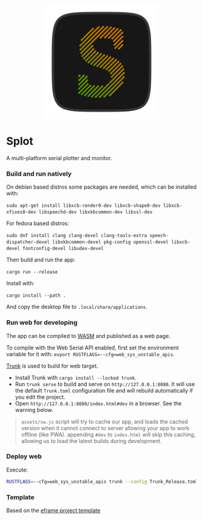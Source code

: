 <div align="center">
<img src="misc/splot_logo.svg" width="300"></img>
</div>

# Splot
A multi-platform serial plotter and monitor.


### Build and run natively

On debian based distros some packages are needed, which can be installed with:

`sudo apt-get install libxcb-render0-dev libxcb-shape0-dev libxcb-xfixes0-dev libspeechd-dev libxkbcommon-dev libssl-dev`

For fedora based distros:

`sudo dnf install clang clang-devel clang-tools-extra speech-dispatcher-devel libxkbcommon-devel pkg-config openssl-devel libxcb-devel fontconfig-devel libudev-devel`

Then build and run the app:

`cargo run --release`

Install with:

`cargo install --path .`

And copy the desktop file to `.local/share/applications`.

### Run web for developing

The app can be compiled to [WASM](https://en.wikipedia.org/wiki/WebAssembly) and published as a web page.

To compile with the Web Serial API enabled, first set the environment variable for it with: `export RUSTFLAGS=--cfg=web_sys_unstable_apis`.

[Trunk](https://trunkrs.dev/) is used to build for web target.
- Install Trunk with `cargo install --locked trunk`.
- Run `trunk serve` to build and serve on `http://127.0.0.1:8080`. It will use the default `Trunk.toml` configuration file and will rebuild automatically if you edit the project.
- Open `http://127.0.0.1:8080/index.html#dev` in a browser. See the warning below.

> `assets/sw.js` script will try to cache our app, and loads the cached version when it cannot connect to server allowing your app to work offline (like PWA).
> appending `#dev` to `index.html` will skip this caching, allowing us to load the latest builds during development.

### Deploy web

Execute:

```bash
RUSTFLAGS=--cfg=web_sys_unstable_apis trunk --config Trunk_Release.toml build`
```

### Template

Based on the [eframe project template](https://github.com/emilk/eframe_template/)

